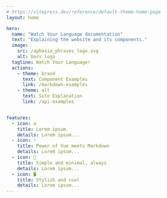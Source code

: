 ```yaml
---
# https://vitepress.dev/reference/default-theme-home-page
layout: home

hero:
  name: "Watch Your Language documentation"
  text: "Explaining the website and its components."
  image:
    src: /aphasia_phrases_logo.svg
    alt: Docs logo
  tagline: Watch Your Language!
  actions:
    - theme: brand
      text: Component Examples
      link: /markdown-examples
    - theme: alt
      text: Site Explanation
      link: /api-examples


features:
  - icon: ⚙️
    title: Lorem ipsum.
    details: Lorem ipsum...
  - icon: ⚡️
    title: Power of Vue meets Markdown
    details: Lorem ipsum...
  - icon: 🔗
    title: Simple and minimal, always
    details: Lorem ipsum...
  - icon: 🖥️
    title: Stylish and cool
    details: Lorem ipsum...
---
```



